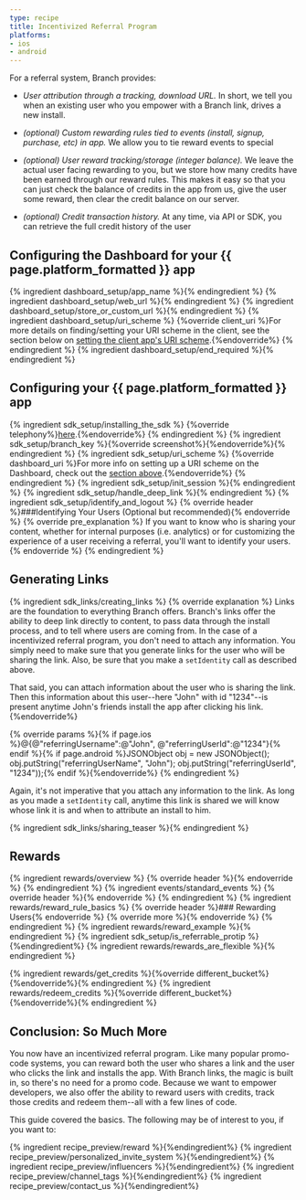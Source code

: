 ```yaml
---
type: recipe
title: Incentivized Referral Program
platforms:
- ios
- android
---
```


For a referral system, Branch provides:

- _User attribution through a tracking, download URL._ In short, we tell you when an existing user who you empower with a Branch link, drives a new install.

- _(optional) Custom rewarding rules tied to events (install, signup, purchase, etc) in app._ We allow you to tie reward events to special

- _(optional) User reward tracking/storage (integer balance)._ We leave the actual user facing rewarding to you, but we store how many credits have been earned through our reward rules. This makes it easy so that you can just check the balance of credits in the app from us, give the user some reward, then clear the credit balance on our server.

- _(optional) Credit transaction history._ At any time, via API or SDK, you can retrieve the full credit history of the user


## Configuring the Dashboard for your {{ page.platform_formatted }} app
{% ingredient dashboard_setup/app_name %}{% endingredient %}
{% ingredient dashboard_setup/web_url %}{% endingredient %}
{% ingredient dashboard_setup/store_or_custom_url %}{% endingredient %}
{% ingredient dashboard_setup/uri_scheme %}
  {%override client_uri %}For more details on finding/setting your URI scheme in the client, see the section below on [setting the client app's URI scheme](/recipes/incentivized_referral_program/{{page.platform}}/#uri-scheme-1).{%endoverride%}
{% endingredient %}
{% ingredient dashboard_setup/end_required %}{% endingredient %}
<!--- /Configuring the Dashboard-->


## Configuring your {{ page.platform_formatted }} app
{% ingredient sdk_setup/installing_the_sdk %}
  {%override telephony%}[here](/recipes/app_content_share_with_deeplink/{{page.platform}}/#installing-the-sdk).{%endoverride%}
{% endingredient %}
{% ingredient sdk_setup/branch_key %}{%override screenshot%}{%endoverride%}{% endingredient %}
{% ingredient sdk_setup/uri_scheme %}
  {%override dashboard_uri %}For more info on setting up a URI scheme on the Dashboard, check out the [section above](/recipes/incentivized_referral_program/{{page.platform}}/#uri-scheme).{%endoverride%}
{% endingredient %}
{% ingredient sdk_setup/init_session %}{% endingredient %}
{% ingredient sdk_setup/handle_deep_link %}{% endingredient %}
{% ingredient sdk_setup/identify_and_logout %}
  {% override header %}###Identifying Your Users (Optional but recommended){% endoverride %}
  {% override pre_explanation %}
  If you want to know who is sharing your content, whether for internal purposes (i.e. analytics) or for customizing the experience of a user receiving a referral, you'll want to identify your users.
  {% endoverride %}
{% endingredient %}
<!--- /Configuring the Client-->


## Generating Links

{% ingredient sdk_links/creating_links %}
  {% override explanation %}
  Links are the foundation to everything Branch offers. Branch's links offer the ability to deep link directly to content, to pass data through the install process, and to tell where users are coming from. In the case of a incentivized referral program, you don't need to attach any information. You simply need to make sure that you generate links for the user who will be sharing the link. Also, be sure that you make a `setIdentity` call as described above.

  That said, you can attach information about the user who is sharing the link. Then this information about this user--here "John" with id "1234"--is present anytime John's friends install the app after clicking his link.
  {%endoverride%}

  {% override params %}{% if page.ios %}@{@"referringUsername":@"John", @"referringUserId":@"1234"}{% endif %}{% if page.android %}JSONObject obj = new JSONObject();
obj.putString("referringUserName", "John");
obj.putString("referringUserId", "1234"));{% endif %}{%endoverride%}
{% endingredient %}

Again, it's not imperative that you attach any information to the link. As long as you made a `setIdentity` call, anytime this link is shared we will know whose link it is and when to attribute an install to him.

{% ingredient sdk_links/sharing_teaser %}{% endingredient %}
<!--- /Generating Links-->


## Rewards
{% ingredient rewards/overview %}
	{% override header %}{% endoverride %}
{% endingredient %}
{% ingredient events/standard_events %}
	{% override header %}{% endoverride %}
{% endingredient %}
{% ingredient rewards/reward_rule_basics %}
	{% override header %}### Rewarding Users{% endoverride %}
	{% override more %}{% endoverride %}
{% endingredient %}
{% ingredient rewards/reward_example %}{% endingredient %}
{% ingredient sdk_setup/is_referrable_protip %}{%endingredient%}
{% ingredient rewards/rewards_are_flexible %}{% endingredient %}

{% ingredient rewards/get_credits %}{%override different_bucket%}{%endoverride%}{% endingredient %}
{% ingredient rewards/redeem_credits %}{%override different_bucket%}{%endoverride%}{% endingredient %}
<!--- /Incentives: Tracking and Rewarding-->


## Conclusion: So Much More

You now have an incentivized referral program. Like many popular promo-code systems, you can reward both the user who shares a link and the user who clicks the link and installs the app. With Branch links, the magic is built in, so there's no need for a promo code. Because we want to empower developers, we also offer the ability to reward users with credits, track those credits and redeem them--all with a few lines of code.

This guide covered the basics. The following may be of interest to you, if you want to:

{% ingredient recipe_preview/reward %}{%endingredient%}
{% ingredient recipe_preview/personalized_invite_system %}{%endingredient%}
{% ingredient recipe_preview/influencers %}{%endingredient%}
{% ingredient recipe_preview/channel_tags %}{%endingredient%}
{% ingredient recipe_preview/contact_us %}{%endingredient%}